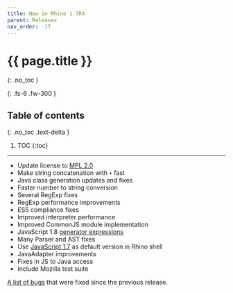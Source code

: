 ```yaml
---
title: New in Rhino 1.7R4
parent: Releases
nav_order: -17
---
```


# {{ page.title }}
{: .no_toc }

{: .fs-6 .fw-300 }

## Table of contents
{: .no_toc .text-delta }

1. TOC
{:toc}

---
- Update license to [MPL 2.0](https://www.mozilla.org/MPL/2.0/)
- Make string concatenation with `+` fast
- Java class generation updates and fixes
- Faster number to string conversion
- Several RegExp fixes
- RegExp performance improvements
- ES5 compliance fixes
- Improved interpreter performance
- Improved CommonJS module implementation
- JavaScript 1.8 [generator expressions](https://web.archive.org/web/20210502042346mp_/https://developer.mozilla.org/en-US/docs/Web/JavaScript/New_in_JavaScript/1.8)
- Many Parser and AST fixes
- Use [JavaScript 1.7](https://web.archive.org/web/20210502042346mp_/https://developer.mozilla.org/en-US/docs/Web/JavaScript/New_in_JavaScript/1.7) as default version in Rhino shell
- JavaAdapter improvements
- Fixes in JS to Java access
- Include Mozilla test suite

[A list of bugs](https://bugzilla.mozilla.org/buglist.cgi?list_id=3461404;chfieldto=Now;chfield=resolution;query_format=advanced;chfieldfrom=2011-05-09;chfieldvalue=FIXED;product=Rhino%20graveyard) that were fixed since the previous release.